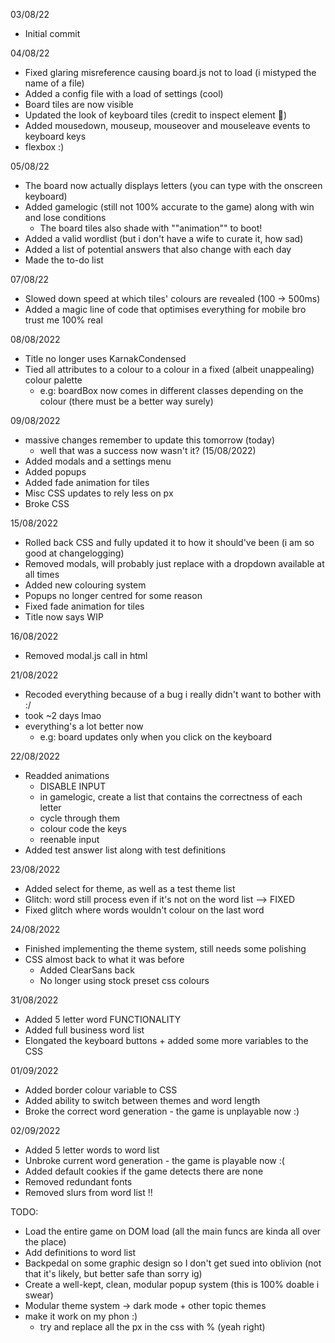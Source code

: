 03/08/22
- Initial commit

04/08/22
- Fixed glaring misreference causing board.js not to load (i mistyped the name of a file)
- Added a config file with a load of settings (cool)
- Board tiles are now visible
- Updated the look of keyboard tiles (credit to inspect element :troll:)
- Added mousedown, mouseup, mouseover and mouseleave events to keyboard keys
- flexbox :)

05/08/22
- The board now actually displays letters (you can type with the onscreen keyboard)
- Added gamelogic (still not 100% accurate to the game) along with win and lose conditions
  - The board tiles also shade with ""animation"" to boot!
- Added a valid wordlist (but i don't have a wife to curate it, how sad)
- Added a list of potential answers that also change with each day 
- Made the to-do list

07/08/22
- Slowed down speed at which tiles' colours are revealed (100 -> 500ms)
- Added a magic line of code that optimises everything for mobile bro trust me 100% real

08/08/2022
- Title no longer uses KarnakCondensed
- Tied all attributes to a colour to a colour in a fixed (albeit unappealing) colour palette
  - e.g: boardBox now comes in different classes depending on the colour (there must be a better way surely) 

09/08/2022
- massive changes remember to update this tomorrow (today)
  - well that was a success now wasn't it? (15/08/2022)
- Added modals and a settings menu
- Added popups
- Added fade animation for tiles
- Misc CSS updates to rely less on px
- Broke CSS

15/08/2022
- Rolled back CSS and fully updated it to how it should've been (i am so good at changelogging)
- Removed modals, will probably just replace with a dropdown available at all times
- Added new colouring system
- Popups no longer centred for some reason
- Fixed fade animation for tiles
- Title now says WIP

16/08/2022
- Removed modal.js call in html

21/08/2022
- Recoded everything because of a bug i really didn't want to bother with :/
- took ~2 days lmao
- everything's a lot better now
  - e.g: board updates only when you click on the keyboard

22/08/2022
- Readded animations
  - DISABLE INPUT
  - in gamelogic, create a list that contains the correctness of each letter
  - cycle through them
  - colour code the keys
  - reenable input
- Added test answer list along with test definitions

23/08/2022
- Added select for theme, as well as a test theme list
- Glitch: word still process even if it's not on the word list --> FIXED
- Fixed glitch where words wouldn't colour on the last word

24/08/2022
- Finished implementing the theme system, still needs some polishing
- CSS almost back to what it was before
  - Added ClearSans back
  - No longer using stock preset css colours

31/08/2022
- Added 5 letter word FUNCTIONALITY
- Added full business word list
- Elongated the keyboard buttons + added some more variables to the CSS

01/09/2022
- Added border colour variable to CSS
- Added ability to switch between themes and word length
- Broke the correct word generation - the game is unplayable now :)

02/09/2022
- Added 5 letter words to word list
- Unbroke current word generation - the game is playable now :(
- Added default cookies if the game detects there are none
- Removed redundant fonts
- Removed slurs from word list !!

TODO:
- Load the entire game on DOM load (all the main funcs are kinda all over the place)
- Add definitions to word list
- Backpedal on some graphic design so I don't get sued into oblivion (not that it's likely, but better safe than sorry ig)
- Create a well-kept, clean, modular popup system (this is 100% doable i swear)
- Modular theme system -> dark mode + other topic themes
- make it work on my phon :)
  - try and replace all the px in the css with % (yeah right)
